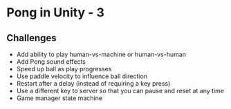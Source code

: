 # Pong in Unity - 3

## Challenges

* Add ability to play human-vs-machine or human-vs-human
* Add Pong sound effects
* Speed up ball as play progresses
* Use paddle velocity to influence ball direction
* Restart after a delay (instead of requiring a key press)
* Use a different key to server so that you can pause and reset at any time
* Game manager state machine
